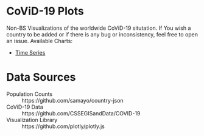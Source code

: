 # CoViD-19 Plots
Non-BS Visualizations of the worldwide CoViD-19 situtation. If You wish a country to be added or if there is any bug or inconsistency, feel free to open an issue. Available Charts:
  * [Time Series](https://dirktoewe.github.io/covid19_plots/index.html)

# Data Sources
<dl>
  <dt>Population Counts    <dd> https://github.com/samayo/country-json
  <dt>CoViD-19 Data        <dd> https://github.com/CSSEGISandData/COVID-19
  <dt>Visualization Library<dd> https://github.com/plotly/plotly.js
</dl>
